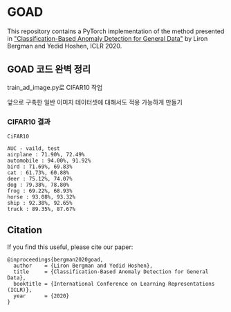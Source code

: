 # GOAD
This repository contains a PyTorch implementation of the method presented in ["Classification-Based Anomaly Detection for General Data"](https://openreview.net/pdf?id=H1lK_lBtvS) by Liron Bergman and Yedid Hoshen, ICLR 2020.

## GOAD 코드 완벽 정리 

train_ad_image.py로 CIFAR10 작업 

앞으로 구축한 일반 이미지 데이터셋에 대해서도 적용 가능하게 만들기 

### CIFAR10 결과 

```
CiFAR10

AUC - vaild, test
airplane : 71.90%, 72.49%
automobile : 94.00%, 91.92%
bird : 71.69%, 69.83% 
cat : 61.73%, 60.88%
deer : 75.12%, 74.07%
dog : 79.38%, 78.80%
frog : 69.22%, 68.93%
horse : 93.08%, 93.32%
ship : 92.38%, 92.65%
truck : 89.35%, 87.67%

```

## Citation
If you find this useful, please cite our paper:
```
@inproceedings{bergman2020goad,
  author    = {Liron Bergman and Yedid Hoshen},
  title     = {Classification-Based Anomaly Detection for General Data},
  booktitle = {International Conference on Learning Representations (ICLR)},
  year      = {2020}
}
```
